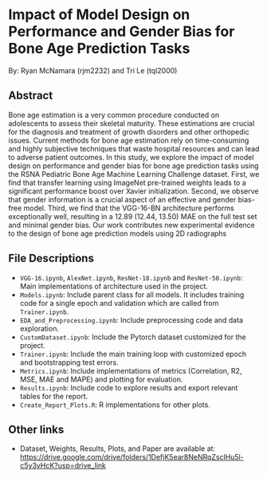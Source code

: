 # Impact of Model Design on Performance and Gender Bias for Bone Age Prediction Tasks

By: Ryan McNamara (rjm2232) and Tri Le (tql2000)

## Abstract
Bone age estimation is a very common procedure conducted on adolescents to
assess their skeletal maturity. These estimations are crucial for the diagnosis and
treatment of growth disorders and other orthopedic issues. Current methods for
bone age estimation rely on time-consuming and highly subjective techniques that
waste hospital resources and can lead to adverse patient outcomes. In this study, we
explore the impact of model design on performance and gender bias for bone age
prediction tasks using the RSNA Pediatric Bone Age Machine Learning Challenge
dataset. First, we find that transfer learning using ImageNet pre-trained weights
leads to a significant performance boost over Xavier initialization. Second, we
observe that gender information is a crucial aspect of an effective and gender bias-
free model. Third, we find that the VGG-16-BN architecture performs exceptionally
well, resulting in a 12.89 (12.44, 13.50) MAE on the full test set and minimal
gender bias. Our work contributes new experimental evidence to the design of bone
age prediction models using 2D radiographs

## File Descriptions
- `VGG-16.ipynb`, `AlexNet.ipynb`, `ResNet-18.ipynb` and `ResNet-50.ipynb`: Main implementations of architecture used in the project.
- `Models.ipynb`: Include parent class for all models. It includes training code for a single epoch and validation which are called from `Trainer.ipynb`.
- `EDA_and_Preprocessing.ipynb`: Include preprocessing code and data exploration.
- `CustomDataset.ipynb`: Include the Pytorch dataset customized for the project.
- `Trainer.ipynb`: Include the main training loop with customized epoch and bootstrapping test errors.
- `Metrics.ipynb`: Include implementations of metrics (Correlation, R2, MSE, MAE and MAPE) and plotting for evaluation.
- `Results.ipynb`: Include code to explore results and export relevant tables for the report.
- `Create_Report_Plots.R`: R implementations for other plots.

## Other links
- Dataset, Weights, Results, Plots, and Paper are available at: https://drive.google.com/drive/folders/1DefjK5ear8NeNRqZsclHu5l-c5y3vHcK?usp=drive_link
